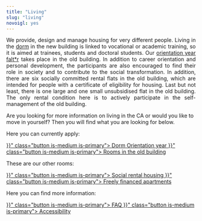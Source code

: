 ```yaml
---
title: "Living"
slug: "living"
novoigl: yes
---
```


<p style="text-align:justify">
We provide, design and manage housing for very different people.
Living in the <a href="/dorm">dorm</a> in the new building is linked to vocational or academic training,
so it is aimed at trainees, students and doctoral students.
Our <a href="/orientation_year">orientation year falt*r</a> takes place in the old building.
In addition to career orientation and personal development, the participants are also encouraged to find their role in
society and to contribute to the social transformation.
In addition, there are six socially committed rental flats in the old building, which are intended for people with a certificate of eligibility for housing.
Last but not least, there is one large and one small unsubsidised flat in the old building. The only rental condition here
is to actively participate in the self-management of the old building.
</p>

Are you looking for more information on living in the CA or would you like to move in yourself?
Then you will find what you are looking for below.

Here you can currently apply:

<div class="buttons is-centered">
    <a href="{{< relref "/wohnheim" >}}" class="button is-medium is-primary">
        <span class="icon">
            <i class="icon-home"></i>
        </span>
        <span>Dorm</span>
    </a>
    <a href="https://faltr.de/" class="button is-medium is-primary">
        <span class="icon">
            <i class="icon-home"></i>
        </span>
        <span>Orientation year</span>
    </a>
    <a href="{{< relref "/zimmer_altbau" >}}" class="button is-medium is-primary">
        <span class="icon">
            <i class="icon-home"></i>
        </span>
        <span>Rooms in the old building</span>
    </a>
</div>

These are our other rooms:

<div class="buttons is-centered">
    <a href="{{< relref "/sozialer_mietwohnraum" >}}" class="button is-medium is-primary">
        <span class="icon">
            <i class="icon-home"></i>
        </span>
        <span>Social rental housing</span>
    </a>
    <a href="{{< relref "/freifinanzierte_wohnungen" >}}" class="button is-medium is-primary">
        <span class="icon">
            <i class="icon-home"></i>
        </span>
        <span>Freely financed apartments</span>
    </a>
</div>

Here you can find more information:

<div class="buttons is-centered">
    <a href="{{< relref "/pages/wohnen/faq" >}}" class="button is-medium is-primary">
        <span class="icon">
            <i class="icon-home"></i>
        </span>
        <span>FAQ</span>
    </a>
    <a href="{{< relref "/pages/wohnen/barrierefreiheit" >}}" class="button is-medium is-primary">
        <span class="icon">
            <i class="icon-home"></i>
        </span>
        <span>Accessibility</span>
    </a>
</div>

